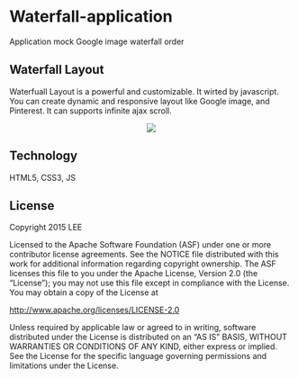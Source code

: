 # Waterfall-application
Application mock Google image waterfall order

## Waterfall Layout

Waterfuall Layout is a powerful and customizable. It wirted by javascript. You can create dynamic and responsive layout like Google image, and Pinterest. It can supports infinite ajax scroll.

<p align="center">
  <img src="waterfall.gif" />
</p>

## Technology

HTML5, CSS3, JS

## License

Copyright 2015 LEE 

Licensed to the Apache Software Foundation (ASF) under one or more contributor license agreements. See the NOTICE file distributed with this work for additional information regarding copyright ownership. The ASF licenses this file to you under the Apache License, Version 2.0 (the “License”); you may not use this file except in compliance with the License. You may obtain a copy of the License at

http://www.apache.org/licenses/LICENSE-2.0

Unless required by applicable law or agreed to in writing, software distributed under the License is distributed on an “AS IS” BASIS, WITHOUT WARRANTIES OR CONDITIONS OF ANY KIND, either express or implied. See the License for the specific language governing permissions and limitations under the License.
